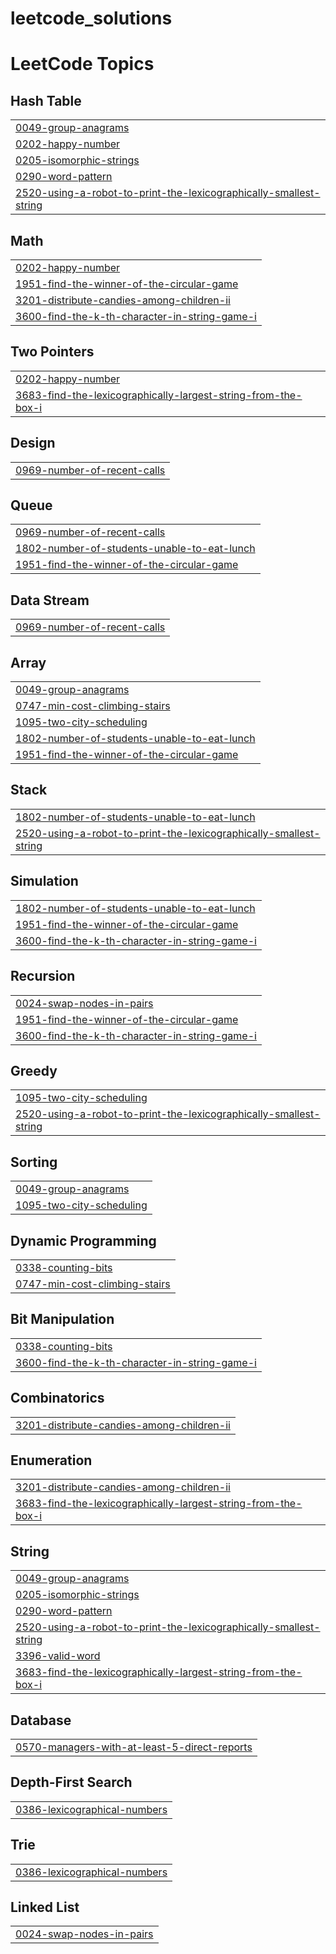 # leetcode_solutions
<!---LeetCode Topics Start-->
# LeetCode Topics
## Hash Table
|  |
| ------- |
| [0049-group-anagrams](https://github.com/jithendra-10/leetcode_solutions/tree/master/0049-group-anagrams) |
| [0202-happy-number](https://github.com/jithendra-10/leetcode_solutions/tree/master/0202-happy-number) |
| [0205-isomorphic-strings](https://github.com/jithendra-10/leetcode_solutions/tree/master/0205-isomorphic-strings) |
| [0290-word-pattern](https://github.com/jithendra-10/leetcode_solutions/tree/master/0290-word-pattern) |
| [2520-using-a-robot-to-print-the-lexicographically-smallest-string](https://github.com/jithendra-10/leetcode_solutions/tree/master/2520-using-a-robot-to-print-the-lexicographically-smallest-string) |
## Math
|  |
| ------- |
| [0202-happy-number](https://github.com/jithendra-10/leetcode_solutions/tree/master/0202-happy-number) |
| [1951-find-the-winner-of-the-circular-game](https://github.com/jithendra-10/leetcode_solutions/tree/master/1951-find-the-winner-of-the-circular-game) |
| [3201-distribute-candies-among-children-ii](https://github.com/jithendra-10/leetcode_solutions/tree/master/3201-distribute-candies-among-children-ii) |
| [3600-find-the-k-th-character-in-string-game-i](https://github.com/jithendra-10/leetcode_solutions/tree/master/3600-find-the-k-th-character-in-string-game-i) |
## Two Pointers
|  |
| ------- |
| [0202-happy-number](https://github.com/jithendra-10/leetcode_solutions/tree/master/0202-happy-number) |
| [3683-find-the-lexicographically-largest-string-from-the-box-i](https://github.com/jithendra-10/leetcode_solutions/tree/master/3683-find-the-lexicographically-largest-string-from-the-box-i) |
## Design
|  |
| ------- |
| [0969-number-of-recent-calls](https://github.com/jithendra-10/leetcode_solutions/tree/master/0969-number-of-recent-calls) |
## Queue
|  |
| ------- |
| [0969-number-of-recent-calls](https://github.com/jithendra-10/leetcode_solutions/tree/master/0969-number-of-recent-calls) |
| [1802-number-of-students-unable-to-eat-lunch](https://github.com/jithendra-10/leetcode_solutions/tree/master/1802-number-of-students-unable-to-eat-lunch) |
| [1951-find-the-winner-of-the-circular-game](https://github.com/jithendra-10/leetcode_solutions/tree/master/1951-find-the-winner-of-the-circular-game) |
## Data Stream
|  |
| ------- |
| [0969-number-of-recent-calls](https://github.com/jithendra-10/leetcode_solutions/tree/master/0969-number-of-recent-calls) |
## Array
|  |
| ------- |
| [0049-group-anagrams](https://github.com/jithendra-10/leetcode_solutions/tree/master/0049-group-anagrams) |
| [0747-min-cost-climbing-stairs](https://github.com/jithendra-10/leetcode_solutions/tree/master/0747-min-cost-climbing-stairs) |
| [1095-two-city-scheduling](https://github.com/jithendra-10/leetcode_solutions/tree/master/1095-two-city-scheduling) |
| [1802-number-of-students-unable-to-eat-lunch](https://github.com/jithendra-10/leetcode_solutions/tree/master/1802-number-of-students-unable-to-eat-lunch) |
| [1951-find-the-winner-of-the-circular-game](https://github.com/jithendra-10/leetcode_solutions/tree/master/1951-find-the-winner-of-the-circular-game) |
## Stack
|  |
| ------- |
| [1802-number-of-students-unable-to-eat-lunch](https://github.com/jithendra-10/leetcode_solutions/tree/master/1802-number-of-students-unable-to-eat-lunch) |
| [2520-using-a-robot-to-print-the-lexicographically-smallest-string](https://github.com/jithendra-10/leetcode_solutions/tree/master/2520-using-a-robot-to-print-the-lexicographically-smallest-string) |
## Simulation
|  |
| ------- |
| [1802-number-of-students-unable-to-eat-lunch](https://github.com/jithendra-10/leetcode_solutions/tree/master/1802-number-of-students-unable-to-eat-lunch) |
| [1951-find-the-winner-of-the-circular-game](https://github.com/jithendra-10/leetcode_solutions/tree/master/1951-find-the-winner-of-the-circular-game) |
| [3600-find-the-k-th-character-in-string-game-i](https://github.com/jithendra-10/leetcode_solutions/tree/master/3600-find-the-k-th-character-in-string-game-i) |
## Recursion
|  |
| ------- |
| [0024-swap-nodes-in-pairs](https://github.com/jithendra-10/leetcode_solutions/tree/master/0024-swap-nodes-in-pairs) |
| [1951-find-the-winner-of-the-circular-game](https://github.com/jithendra-10/leetcode_solutions/tree/master/1951-find-the-winner-of-the-circular-game) |
| [3600-find-the-k-th-character-in-string-game-i](https://github.com/jithendra-10/leetcode_solutions/tree/master/3600-find-the-k-th-character-in-string-game-i) |
## Greedy
|  |
| ------- |
| [1095-two-city-scheduling](https://github.com/jithendra-10/leetcode_solutions/tree/master/1095-two-city-scheduling) |
| [2520-using-a-robot-to-print-the-lexicographically-smallest-string](https://github.com/jithendra-10/leetcode_solutions/tree/master/2520-using-a-robot-to-print-the-lexicographically-smallest-string) |
## Sorting
|  |
| ------- |
| [0049-group-anagrams](https://github.com/jithendra-10/leetcode_solutions/tree/master/0049-group-anagrams) |
| [1095-two-city-scheduling](https://github.com/jithendra-10/leetcode_solutions/tree/master/1095-two-city-scheduling) |
## Dynamic Programming
|  |
| ------- |
| [0338-counting-bits](https://github.com/jithendra-10/leetcode_solutions/tree/master/0338-counting-bits) |
| [0747-min-cost-climbing-stairs](https://github.com/jithendra-10/leetcode_solutions/tree/master/0747-min-cost-climbing-stairs) |
## Bit Manipulation
|  |
| ------- |
| [0338-counting-bits](https://github.com/jithendra-10/leetcode_solutions/tree/master/0338-counting-bits) |
| [3600-find-the-k-th-character-in-string-game-i](https://github.com/jithendra-10/leetcode_solutions/tree/master/3600-find-the-k-th-character-in-string-game-i) |
## Combinatorics
|  |
| ------- |
| [3201-distribute-candies-among-children-ii](https://github.com/jithendra-10/leetcode_solutions/tree/master/3201-distribute-candies-among-children-ii) |
## Enumeration
|  |
| ------- |
| [3201-distribute-candies-among-children-ii](https://github.com/jithendra-10/leetcode_solutions/tree/master/3201-distribute-candies-among-children-ii) |
| [3683-find-the-lexicographically-largest-string-from-the-box-i](https://github.com/jithendra-10/leetcode_solutions/tree/master/3683-find-the-lexicographically-largest-string-from-the-box-i) |
## String
|  |
| ------- |
| [0049-group-anagrams](https://github.com/jithendra-10/leetcode_solutions/tree/master/0049-group-anagrams) |
| [0205-isomorphic-strings](https://github.com/jithendra-10/leetcode_solutions/tree/master/0205-isomorphic-strings) |
| [0290-word-pattern](https://github.com/jithendra-10/leetcode_solutions/tree/master/0290-word-pattern) |
| [2520-using-a-robot-to-print-the-lexicographically-smallest-string](https://github.com/jithendra-10/leetcode_solutions/tree/master/2520-using-a-robot-to-print-the-lexicographically-smallest-string) |
| [3396-valid-word](https://github.com/jithendra-10/leetcode_solutions/tree/master/3396-valid-word) |
| [3683-find-the-lexicographically-largest-string-from-the-box-i](https://github.com/jithendra-10/leetcode_solutions/tree/master/3683-find-the-lexicographically-largest-string-from-the-box-i) |
## Database
|  |
| ------- |
| [0570-managers-with-at-least-5-direct-reports](https://github.com/jithendra-10/leetcode_solutions/tree/master/0570-managers-with-at-least-5-direct-reports) |
## Depth-First Search
|  |
| ------- |
| [0386-lexicographical-numbers](https://github.com/jithendra-10/leetcode_solutions/tree/master/0386-lexicographical-numbers) |
## Trie
|  |
| ------- |
| [0386-lexicographical-numbers](https://github.com/jithendra-10/leetcode_solutions/tree/master/0386-lexicographical-numbers) |
## Linked List
|  |
| ------- |
| [0024-swap-nodes-in-pairs](https://github.com/jithendra-10/leetcode_solutions/tree/master/0024-swap-nodes-in-pairs) |
<!---LeetCode Topics End-->